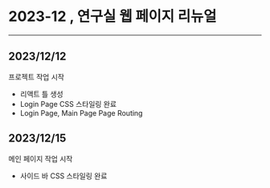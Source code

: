 # 2023-12 , 연구실 웹 페이지 리뉴얼
---
## 2023/12/12
프로젝트 작업 시작
- 리액트 틀 생성
- Login Page CSS 스타일링 완료
- Login Page, Main Page Page Routing

## 2023/12/15
메인 페이지 작업 시작
- 사이드 바 CSS 스타일링 완료